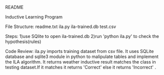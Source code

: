 ﻿README


Inductive Learning  Program

File Structure:
readme.txt
ila.py
ila-trained.db
test.csv

Steps:
1)use SQlite to open ila-trained.db
2)run 'python ila.py' to check the hypothesis(rules)



Code Review:
ila.py imports training dataset from csv file. It uses SQLite database and sqlite3 module in python to malipulate tables and implement the ILA algorithm. It returns weather inductive result matches the class in testing dataset.If it matches it returns 'Correct' else it returns 'Incorrect' . 
